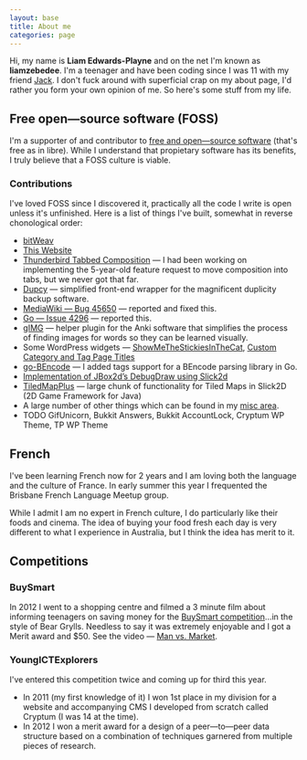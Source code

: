 ```yaml
---
layout: base
title: About me
categories: page
---
```

<p class="lead">Hi, my name is <strong>Liam Edwards-Playne</strong> and on the net I'm known as <strong>liamzebedee</strong>. I'm a teenager and have been coding since I was 11 with my friend <a href="//hetra.co">Jack</a>. I don't fuck around with superficial crap on my about page, I'd rather you form your own opinion of me. So here's some stuff from my life.</p>

## Free open—source software (FOSS)
I'm a supporter of and contributor to [free and open—source software](http://www.gnu.org/philosophy/free—sw.html) (that's free as in libre). While I understand that propietary software has its benefits, I truly believe that a FOSS culture is viable.

### Contributions
I've loved FOSS since I discovered it, practically all the code I write is open unless it's unfinished. Here is a list of things I've built, somewhat in reverse chonological order:

* [bitWeav](https://github.com/liamzebedee/weav)
* [This Website](https://github.com/liamzebedee/liamz.co)
* [Thunderbird Tabbed Composition](https://bugzilla.mozilla.org/show_bug.cgi?id=449299) — I had been working on implementing the 5-year-old feature request to move composition into tabs, but we never got that far.
* [Dupcy](https://github.com/liamzebedee/dupcy) — simplified front-end wrapper for the magnificent duplicity backup software.
* [MediaWiki — Bug 45650](https://bugzilla.wikimedia.org/show_bug.cgi?id=4565) — reported and fixed this.
* [Go — Issue 4296](https://code.google.com/p/go/issues/detail?id=4296) — reported this.
* [gIMG](https://github.com/liamzebedee/misc/tree/master/gimg) — helper plugin for the Anki software that simplifies the process of finding images for words so they can be learned visually. 
* Some WordPress widgets — [ShowMeTheStickiesInTheCat](http://wordpress.org/extend/plugins/showmethestickiesinthecat/), [Custom Category and Tag Page Titles](http://wordpress.org/extend/plugins/custom—category—and—tag—page—titles/)
* [go-BEncode](https://github.com/liamzebedee/bencode) — I added tags support for a BEncode parsing library in Go. 
* [Implementation of JBox2d’s DebugDraw using Slick2d](https://gist.github.com/3074904)
* [TiledMapPlus](https://bitbucket.org/liamzebedee/slick) — large chunk of functionality for Tiled Maps in Slick2D (2D Game Framework for Java)
* A large number of other things which can be found in my [misc area](https://github.com/liamzebedee/misc). 
* TODO GifUnicorn, Bukkit Answers, Bukkit AccountLock, Cryptum WP Theme, TP WP Theme

## French
I've been learning French now for 2 years and I am loving both the language and the culture of France. In early summer this year I frequented the Brisbane French Language Meetup group. 

While I admit I am no expert in French culture, I do particularly like their foods and cinema. The idea of buying your food fresh each day is very different to what I experience in Australia, but I think the idea has merit to it.

## Competitions
### BuySmart
In 2012 I went to a shopping centre and filmed a 3 minute film about informing teenagers on saving money for the [BuySmart competition](http://www.fairtrading.qld.gov.au/buy-smart-competition.htm)...in the style of Bear Grylls. Needless to say it was extremely enjoyable and I got a Merit award and $50. See the video — [Man vs. Market](https://www.youtube.com/watch?v=ECTO2J74GFw).

### YoungICTExplorers
I've entered this competition twice and coming up for third this year. 
* In 2011 (my first knowledge of it) I won 1st place in my division for a website and accompanying CMS I developed from scratch called Cryptum (I was 14 at the time). 
* In 2012 I won a merit award for a design of a peer—to—peer data structure based on a combination of techniques garnered from multiple pieces of research.
